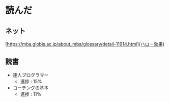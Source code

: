 # 読んだ

## ネット
[https://mba.globis.ac.jp/about_mba/glossary/detail-11914.html](ハロー効果)

## 読書
* 達人プログラマー
	* 進捗 : 15%
* コーチングの基本
	* 進捗 : 11%